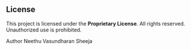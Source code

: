 

## License

This project is licensed under the **Proprietary License**. All rights reserved. Unauthorized use is prohibited.

Author
Neethu Vasundharan Sheeja
